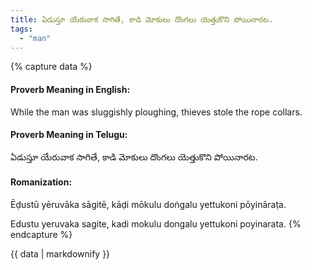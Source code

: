 ```yaml
---
title: ఏడుస్తూ యేరువాక సాగితే, కాడి మోకులు దొంగలు యెత్తుకొని పోయినారట.
tags:
  - "man"
---
```


{% capture data %}
#### Proverb Meaning in English:
While the man was sluggishly ploughing, thieves stole the rope collars.

#### Proverb Meaning in Telugu:
ఏడుస్తూ యేరువాక సాగితే, కాడి మోకులు దొంగలు యెత్తుకొని పోయినారట.

#### Romanization:
Ēḍustū yēruvāka sāgitē, kāḍi mōkulu doṅgalu yettukoni pōyināraṭa.

Edustu yeruvaka sagite, kadi mokulu dongalu yettukoni poyinarata.
{% endcapture %}

{{ data | markdownify }}

